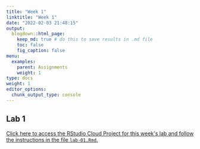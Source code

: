 ```yaml
---
title: "Week 1"
linktitle: "Week 1"
date: "2022-02-03 21:48:15"
output:
  blogdown::html_page:
    keep_md: true # do this to save results in .md file
    toc: false
    fig_caption: false
menu:
  examples:
    parent: Assignments
    weight: 1
type: docs
weight: 1
editor_options:
  chunk_output_type: console
---
```


## Lab 1

[Click here to access the RStudio Cloud Project for this week's lab and follow the instructions in the file `lab-01.Rmd`.](https://rstudio.cloud/spaces/210747/project/3486884)

